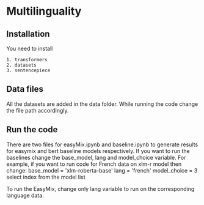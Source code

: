 
# Multilinguality

## Installation

You need to install

    1. transformers
    2. datasets
    3. sentencepiece

## Data files
All the datasets are added in the data folder. While running the code change the file path accordingly.

## Run the code
There are two files for easyMix.ipynb and baseline.ipynb to generate results for easymix and bert baseline models respectively.
If you want to run the baselines change the base_model, lang and model_choice variable. For example,
if you want to run code for French data on xlm-r model then change:
base_model = 'xlm-roberta-base'
lang = 'french'
model_choice = 3 select index from the model list

To run the EasyMix, change only lang variable to run on the corresponding language data.
